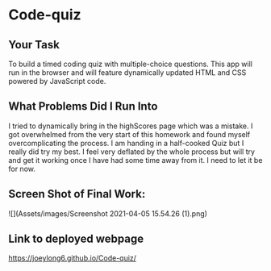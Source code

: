 # Code-quiz 


## Your Task 

To build a timed coding quiz with multiple-choice questions. This app will run in the browser and will feature dynamically updated HTML and CSS powered by JavaScript code.


## What Problems Did I Run Into

I tried to dynamically bring in the highScores page which was a mistake. I got overwhelmed from the very start of this homework and found myself overcomplicating the process. I am handing in a half-cooked Quiz but I really did try my best. I feel very deflated by the whole process but will try and get it working once I have had some time away from it. I need to let it be for now. 



## Screen Shot of Final Work:

![](Assets/images/Screenshot 2021-04-05 15.54.26 (1).png)


## Link to deployed webpage

https://joeylong6.github.io/Code-quiz/










